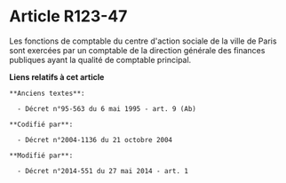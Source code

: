 # Article R123-47

Les fonctions de comptable du centre d'action sociale de la ville de Paris sont exercées par un   comptable de la direction
générale des finances publiques ayant la qualité de comptable principal.

**Liens relatifs à cet article**

	**Anciens textes**:

	  - Décret n°95-563 du 6 mai 1995 - art. 9 (Ab)

	**Codifié par**:

	  - Décret n°2004-1136 du 21 octobre 2004

	**Modifié par**:

	  - Décret n°2014-551 du 27 mai 2014 - art. 1
